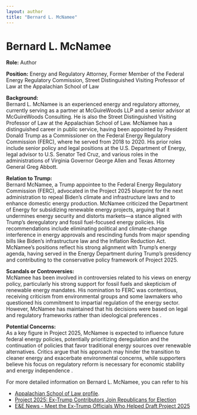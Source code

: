```yaml
---
layout: author
title: "Bernard L. McNamee"
---
```


# Bernard L. McNamee

**Role:** Author

**Position:** Energy and Regulatory Attorney, Former Member of the Federal Energy Regulatory Commission, Street Distinguished Visiting Professor of Law at the Appalachian School of Law

**Background:**  
Bernard L. McNamee is an experienced energy and regulatory attorney, currently serving as a partner at McGuireWoods LLP and a senior advisor at McGuireWoods Consulting. He is also the Street Distinguished Visiting Professor of Law at the Appalachian School of Law. McNamee has a distinguished career in public service, having been appointed by President Donald Trump as a Commissioner on the Federal Energy Regulatory Commission (FERC), where he served from 2018 to 2020. His prior roles include senior policy and legal positions at the U.S. Department of Energy, legal advisor to U.S. Senator Ted Cruz, and various roles in the administrations of Virginia Governor George Allen and Texas Attorney General Greg Abbott.

**Relation to Trump:**  
Bernard McNamee, a Trump appointee to the Federal Energy Regulatory Commission (FERC), advocated in the Project 2025 blueprint for the next administration to repeal Biden’s climate and infrastructure laws and to enhance domestic energy production. McNamee criticized the Department of Energy for subsidizing renewable energy projects, arguing that it undermines energy security and distorts markets—a stance aligned with Trump’s deregulatory and fossil fuel-focused energy policies. His recommendations include eliminating political and climate-change interference in energy approvals and rescinding funds from major spending bills like Biden’s infrastructure law and the Inflation Reduction Act. McNamee’s positions reflect his strong alignment with Trump’s energy agenda, having served in the Energy Department during Trump’s presidency and contributing to the conservative policy framework of Project 2025.

**Scandals or Controversies:**  
McNamee has been involved in controversies related to his views on energy policy, particularly his strong support for fossil fuels and skepticism of renewable energy mandates. His nomination to FERC was contentious, receiving criticism from environmental groups and some lawmakers who questioned his commitment to impartial regulation of the energy sector. However, McNamee has maintained that his decisions were based on legal and regulatory frameworks rather than ideological preferences .

**Potential Concerns:**  
As a key figure in Project 2025, McNamee is expected to influence future federal energy policies, potentially prioritizing deregulation and the continuation of policies that favor traditional energy sources over renewable alternatives. Critics argue that his approach may hinder the transition to cleaner energy and exacerbate environmental concerns, while supporters believe his focus on regulatory reform is necessary for economic stability and energy independence .

For more detailed information on Bernard L. McNamee, you can refer to his 
- [Appalachian School of Law profile](https://www.asl.edu/faculty-staff/bernard-l-mcnamee/).
- [Project 2025: Ex-Trump Contributors Join Republicans for Election](https://www.newsweek.com/project-2025-ex-trump-contributors-republicans-election-1922933)
- [E&E News - Meet the Ex-Trump Officials Who Helped Draft Project 2025](https://www.eenews.net/articles/meet-the-ex-trump-officials-who-helped-draft-project-2025/)

